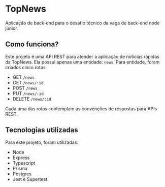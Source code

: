 # TopNews
Aplicação de back-end para o desafio técnico da vaga de back-end node júnior.

## Como funciona?
Este projeto é uma API REST para atender a aplicação de notícias rápidas da TopNews. Ela possui apenas uma entidade: `news`. Para entidade, foram criados cinco rotas:

- GET `/news`
- GET `/news/:id`
- POST `/news`
- PUT `/news/:id`
- DELETE `/news/:id`

Cada uma das rotas contemplam as convenções de respostas para APIs REST.

## Tecnologias utilizadas
Para este projeto, foram utilizadas:

- Node
- Express
- Typescript
- Prisma
- Postgres
- Jest e Supertest